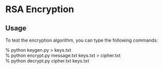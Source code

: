 # RSA Encryption

## Usage
To test the encryption algorithm, you can type the following commands:

% python keygen.py > keys.txt\
% python encrypt.py message.txt keys.txt > cipher.txt\
% python decrypt.py cipher.txt keys.txt
